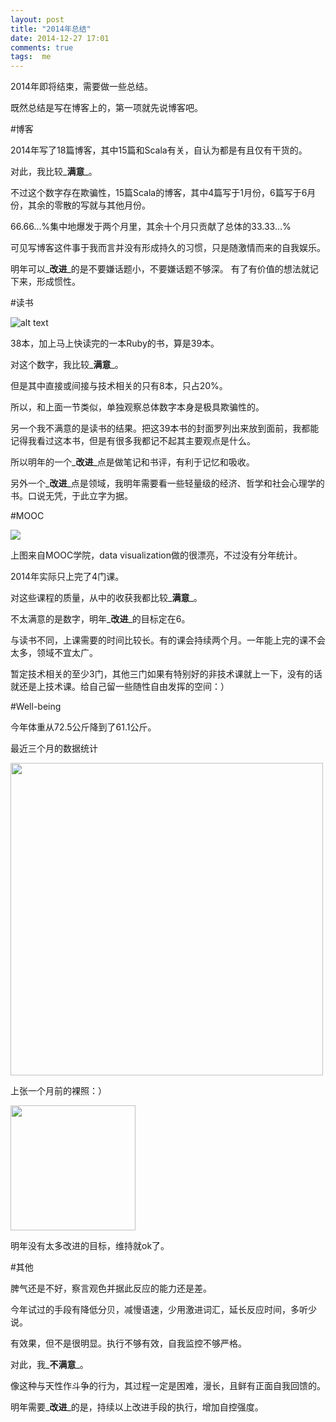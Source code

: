 ```yaml
---
layout: post
title: "2014年总结"
date: 2014-12-27 17:01
comments: true
tags:  me
---
```


2014年即将结束，需要做一些总结。

既然总结是写在博客上的，第一项就先说博客吧。

#博客

2014年写了18篇博客，其中15篇和Scala有关，自认为都是有且仅有干货的。

对此，我比较_**满意**_。

不过这个数字存在欺骗性，15篇Scala的博客，其中4篇写于1月份，6篇写于6月份，其余的零散的写就与其他月份。

66.66...%集中地爆发于两个月里，其余十个月只贡献了总体的33.33...%

可见写博客这件事于我而言并没有形成持久的习惯，只是随激情而来的自我娱乐。

明年可以_**改进**_的是不要嫌话题小，不要嫌话题不够深。
有了有价值的想法就记下来，形成惯性。

#读书

![alt text](http://i3.tietuku.com/363db6f06852244e.png)

38本，加上马上快读完的一本Ruby的书，算是39本。

对这个数字，我比较_**满意**_。

但是其中直接或间接与技术相关的只有8本，只占20%。

所以，和上面一节类似，单独观察总体数字本身是极具欺骗性的。

另一个我不满意的是读书的结果。把这39本书的封面罗列出来放到面前，我都能记得我看过这本书，但是有很多我都记不起其主要观点是什么。

所以明年的一个_**改进**_点是做笔记和书评，有利于记忆和吸收。

另外一个_**改进**_点是领域，我明年需要看一些轻量级的经济、哲学和社会心理学的书。口说无凭，于此立字为据。

#MOOC

![](http://i2.tietuku.com/98b280b6a1ac2512.png)

上图来自MOOC学院，data visualization做的很漂亮，不过没有分年统计。

2014年实际只上完了4门课。

对这些课程的质量，从中的收获我都比较_**满意**_。

不太满意的是数字，明年_**改进**_的目标定在6。

与读书不同，上课需要的时间比较长。有的课会持续两个月。一年能上完的课不会太多，领域不宜太广。

暂定技术相关的至少3门，其他三门如果有特别好的非技术课就上一下，没有的话就还是上技术课。给自己留一些随性自由发挥的空间：）

#Well-being

今年体重从72.5公斤降到了61.1公斤。

最近三个月的数据统计

<img src="http://i3.tietuku.com/f020ea0a6adc01a6.png" style="width: 500px;"/>

上张一个月前的裸照：）

<img src="http://i3.tietuku.com/df10eb25abd486c8.png" style="width: 200px;"/>

明年没有太多改进的目标，维持就ok了。

#其他

脾气还是不好，察言观色并据此反应的能力还是差。

今年试过的手段有降低分贝，减慢语速，少用激进词汇，延长反应时间，多听少说。

有效果，但不是很明显。执行不够有效，自我监控不够严格。

对此，我_**不满意**_。

像这种与天性作斗争的行为，其过程一定是困难，漫长，且鲜有正面自我回馈的。

明年需要_**改进**_的是，持续以上改进手段的执行，增加自控强度。

